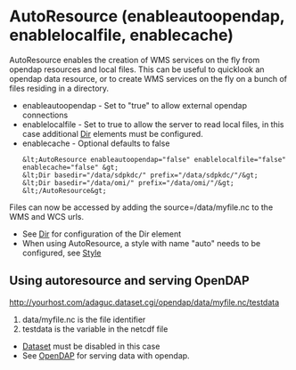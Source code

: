 AutoResource (enableautoopendap, enablelocalfile, enablecache)
==============================================================

AutoResource enables the creation of WMS services on the fly from
opendap resources and local files. This can be useful to quicklook an
opendap data resource, or to create WMS services on the fly on a bunch
of files residing in a directory.

-   enableautoopendap - Set to "true" to allow external opendap
    connections
-   enablelocalfile - Set to true to allow the server to read local
    files, in this case additional [Dir](Dir.md) elements must be
    configured.
-   enablecache - Optional defaults to false
    ```
    &lt;AutoResource enableautoopendap="false" enablelocalfile="false"
    enablecache="false" &gt;
    &lt;Dir basedir="/data/sdpkdc/" prefix="/data/sdpkdc/"/&gt;
    &lt;Dir basedir="/data/omi/" prefix="/data/omi/"/&gt;
    &lt;/AutoResource&gt;
    ```

Files can now be accessed by adding the source=/data/myfile.nc to the
WMS and WCS urls.

-   See [Dir](Dir.md) for configuration of the Dir element
-   When using AutoResource, a style with name "auto" needs to be
    configured, see [Style](Style.md)

Using autoresource and serving OpenDAP
--------------------------------------

http://yourhost.com/adaguc.dataset.cgi/opendap/data/myfile.nc/testdata

1.  data/myfile.nc is the file identifier
2.  testdata is the variable in the netcdf file

-   [Dataset](Dataset.md) must be disabled in this case
-   See [OpenDAP](OpenDAP.md) for serving data with opendap.

